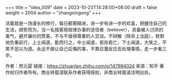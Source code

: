 +++
title = "idea_009"
date = 2023-10-23T14:28:00+08:00
draft = false
weight = 2004
author = "zhangxingong"
+++

活着就是一场漫长的修行，每日都需精进，进一步有进一步的欢喜，把握住自己的生活，顺势而为，当一名按客观规律办事的坚信者（believer），具备被人讨厌的勇气，避开廉价的赞美，不与不值得尊重的人交谈。不辩解（除非上法庭），默默地负重前行，上士闻道，勤而行之，中士闻道，若存若亡，下士闻道，大笑之，不笑不足以为道。永远不做让自己后悔的事，不靠应激反应去处理事情，走一步看三步。

作者：邢元婴
链接：<https://zhuanlan.zhihu.com/p/147984024>
来源：知乎
著作权归作者所有。商业转载请联系作者获得授权，非商业转载请注明出处。
